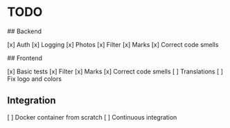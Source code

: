 # TODO

## Backend

[x] Auth
[x] Logging
[x] Photos
[x] Filter
[x] Marks
[x] Correct code smells

## Frontend

[x] Basic tests
[x] Filter
[x] Marks
[x] Correct code smells
[ ] Translations
[ ] Fix logo and colors

## Integration

[ ] Docker container from scratch
[ ] Continuous integration
